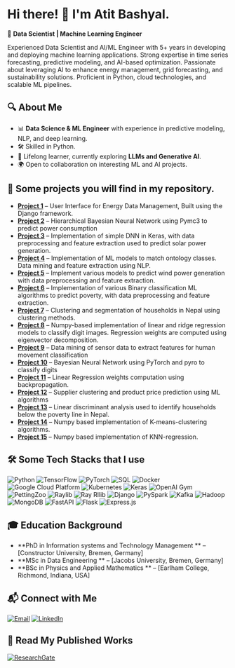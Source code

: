 # Hi there! 👋 I'm Atit Bashyal.   

🚀 **Data Scientist | Machine Learning Engineer**  

Experienced Data Scientist and AI/ML Engineer with 5+ years in developing and deploying machine learning applications. Strong expertise in time series forecasting, predictive modeling, and AI-based optimization. Passionate about leveraging AI to enhance energy management, grid forecasting, and sustainability solutions. Proficient in Python, cloud technologies, and scalable ML pipelines.

## 🔍 About Me
- 📊 **Data Science & ML Engineer** with experience in predictive modeling, NLP, and deep learning.
- 🛠️ Skilled in Python.
- 📖 Lifelong learner, currently exploring **LLMs and Generative AI**.
- 🌍 Open to collaboration on interesting ML and AI projects.

## 📌 Some projects you will find in my repository. 

- **[Project 1](https://github.com/Atit-Bashyal/delfine_UI)** – User Interface for Energy Data Management, Built using the Django framework.  
- **[Project 2](https://github.com/Atit-Bashyal/Bayesian-Models)** – Hierarchical Bayesian Neural Network using Pymc3 to predict power 
     consumption   
- **[Project 3](https://github.com/Atit-Bashyal/solar)** – Implementation of simple DNN in Keras, with data preprocessing and feature 
     extraction used to predict solar power generation.
- **[Project 4](https://github.com/Atit-Bashyal/Ontology-matching)** – Implementation of ML models to match ontology classes. Data mining 
     and feature extraction using NLP. 
- **[Project 5](https://github.com/Atit-Bashyal/Wind)** – Implement various models to predict wind power generation 
     with data preprocessing and feature extraction.
- **[Project 6](https://github.com/Atit-Bashyal/BINARY-CLASSIFICATION)** – Implementation of various Binary classification ML algorithms to 
     predict poverty, with data preprocessing and feature extraction.
- **[Project 7](https://github.com/Atit-Bashyal/Husehold-clustering-and-segementation)** – Clustering and segmentation of households in 
     Nepal using clustering methods.
- **[Project 8](https://github.com/Atit-Bashyal/CLASSIFICATION-USING-LINEAR-AND-RIDGE-REGRESSION)** – Numpy-based implementation of linear 
    and ridge regression models to classify digit images. Regression weights are computed using eigenvector decomposition. 
- **[Project 9](https://github.com/Atit-Bashyal/DATA-MINING-HUMAN-MOVEMENT-CLASSIFICATION)** – Data mining of sensor data to extract 
     features for human movement classification
- **[Project 10](https://github.com/Atit-Bashyal/Bayesian_Neural_Network-pyro)** – Bayesian Neural Network using PyTorch and pyro to 
     classify digits 
- **[Project 11](https://github.com/Atit-Bashyal/Linear_Regression-Back-Propogation)** – Linear Regression weights computation using  
     backpropagation.
- **[Project 12](https://github.com/Atit-Bashyal/SUPPLIER-CLUSTERING-AND-PRICE-PREDICTION)** – Supplier clustering and product price 
     prediction using ML algorithms
- **[Project 13](https://github.com/Atit-Bashyal/STATISTICAL-MODELLING-AND-LINEAR-DISCRIMINANT-ANALYSIS)** – Linear discriminant analysis 
     used to identify households below the poverty line in Nepal.
- **[Project 14](https://github.com/Atit-Bashyal/K-MEANS-CLUSTERING)** – Numpy based implementation of K-means-clustering algorithms.
- **[Project 15](https://github.com/Atit-Bashyal/KNN-REGRESSON)** – Numpy based implementation of KNN-regression.
     
     
  

## 🛠️ Some Tech Stacks that I use 
![Python](https://img.shields.io/badge/Python-3776AB?style=for-the-badge&logo=python&logoColor=white)
![TensorFlow](https://img.shields.io/badge/TensorFlow-FF6F00?style=for-the-badge&logo=tensorflow&logoColor=white)
![PyTorch](https://img.shields.io/badge/PyTorch-EE4C2C?style=for-the-badge&logo=pytorch&logoColor=white)
![SQL](https://img.shields.io/badge/SQL-4479A1?style=for-the-badge&logo=postgresql&logoColor=white)
![Docker](https://img.shields.io/badge/Docker-2496ED?style=for-the-badge&logo=docker&logoColor=white)
![Google Cloud Platform](https://img.shields.io/badge/GCP-4285F4?style=for-the-badge&logo=google-cloud&logoColor=white)
![Kubernetes](https://img.shields.io/badge/Kubernetes-326CE5?style=for-the-badge&logo=kubernetes&logoColor=white)
![Keras](https://img.shields.io/badge/Keras-D00000?style=for-the-badge&logo=keras&logoColor=white)
![OpenAI Gym](https://img.shields.io/badge/OpenAI_Gym-0081A5?style=for-the-badge&logo=openai&logoColor=white)
![PettingZoo](https://img.shields.io/badge/PettingZoo-FF4500?style=for-the-badge&logo=pettingzoo&logoColor=white)
![Raylib](https://img.shields.io/badge/Raylib-FF6600?style=for-the-badge&logo=raylib&logoColor=white)
![Ray Rllib](https://img.shields.io/badge/Ray_Rllib-007ACC?style=for-the-badge&logo=ray&logoColor=white)
![Django](https://img.shields.io/badge/Django-092E20?style=for-the-badge&logo=django&logoColor=white)
![PySpark](https://img.shields.io/badge/PySpark-FD4F00?style=for-the-badge&logo=apache-spark&logoColor=white)
![Kafka](https://img.shields.io/badge/Kafka-231F20?style=for-the-badge&logo=apache-kafka&logoColor=white)
![Hadoop](https://img.shields.io/badge/Hadoop-66CCFF?style=for-the-badge&logo=apache-hadoop&logoColor=white)
![MongoDB](https://img.shields.io/badge/MongoDB-47A248?style=for-the-badge&logo=mongodb&logoColor=white)
![FastAPI](https://img.shields.io/badge/FastAPI-009688?style=for-the-badge&logo=fastapi&logoColor=white)
![Flask](https://img.shields.io/badge/Flask-000000?style=for-the-badge&logo=flask&logoColor=white)
![Express.js](https://img.shields.io/badge/Express.js-000000?style=for-the-badge&logo=express&logoColor=white)

## 🎓 Education Background
- **PhD in Information systems and Technology Management ** – [Constructor University, Bremen, Germany]  
- **MSc in Data Engineering ** – [Jacobs University, Bremen, Germany]
- **BSc in Physics and Applied Mathematics ** – [Earlham College, Richmond, Indiana, USA]

## 📬 Connect with Me
[![Email](https://img.shields.io/badge/Email-D14836?style=for-the-badge&logo=gmail&logoColor=white)](mailto:atitvilla2@gmail.com)
[![LinkedIn](https://img.shields.io/badge/LinkedIn-0A66C2?style=for-the-badge&logo=linkedin&logoColor=white)]([https://linkedin.com/in/yourprofile](https://www.linkedin.com/in/atit-bashyal-41a076174/)) 

## 📖 Read My Published Works
[![ResearchGate](https://img.shields.io/badge/ResearchGate-00CCBB?style=for-the-badge&logo=researchgate&logoColor=white)]([https://www.researchgate.net/profile/yourprofile](https://www.researchgate.net/profile/Atit-Bashyal-2))
